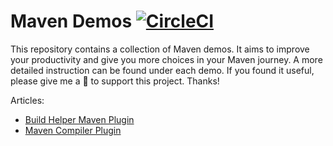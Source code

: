 # Maven Demos [![CircleCI](https://circleci.com/gh/mincong-h/maven-demo.svg?style=svg)](https://circleci.com/gh/mincong-h/maven-demo)

This repository contains a collection of Maven demos. It aims to improve your productivity and
give you more choices in your Maven journey. A more detailed instruction can be found under each
demo. If you found it useful, please give me a :star2: to support this project. Thanks!

Articles:

- [Build Helper Maven Plugin](https://mincong.io/2019/12/28/build-helper-maven-plugin/)
- [Maven Compiler Plugin](https://mincong.io/2018/08/29/maven-compiler-plugin-understanding/)
